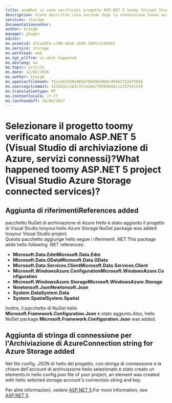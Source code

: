 ```yaml
---
title: aaaWhat si sono verificati progetto ASP.NET 5 toomy (Visual Studio, servizi connessi) | Documenti Microsoft
description: Viene descritto cosa succede dopo la connessione tooan account di archiviazione Azure in un progetto di Visual Studio ASP.NET 5 con Visual Studio di servizi connessi
services: storage
documentationcenter: 
author: kraigb
manager: ghogen
editor: 
ms.assetid: e7caa9fa-c780-45eb-a546-299fc1c68455
ms.service: storage
ms.workload: web
ms.tgt_pltfrm: vs-what-happened
ms.devlang: na
ms.topic: article
ms.date: 12/02/2016
ms.author: kraigb
ms.openlocfilehash: 75ce3bfb59e085bf08d98d9b0cd9442722d7566b
ms.sourcegitcommit: 523283cc1b3c37c428e77850964dc1c33742c5f0
ms.translationtype: MT
ms.contentlocale: it-IT
ms.lasthandoff: 10/06/2017
---
```

# <a name="what-happened-toomy-aspnet-5-project-visual-studio-azure-storage-connected-services"></a><span data-ttu-id="c2513-103">Selezionare il progetto toomy verificato anomalo ASP.NET 5 (Visual Studio di archiviazione di Azure, servizi connessi)?</span><span class="sxs-lookup"><span data-stu-id="c2513-103">What happened toomy ASP.NET 5 project (Visual Studio Azure Storage connected services)?</span></span>
## <a name="references-added"></a><span data-ttu-id="c2513-104">Aggiunta di riferimenti</span><span class="sxs-lookup"><span data-stu-id="c2513-104">References added</span></span>
<span data-ttu-id="c2513-105">pacchetto NuGet di archiviazione di Azure Hello è stato aggiunto il progetto di Visual Studio tooyour.</span><span class="sxs-lookup"><span data-stu-id="c2513-105">hello Azure Storage NuGet package was added tooyour Visual Studio project.</span></span>  
<span data-ttu-id="c2513-106">Questo pacchetto aggiunge hello segue i riferimenti .NET:</span><span class="sxs-lookup"><span data-stu-id="c2513-106">This package adds hello following .NET references:</span></span>

* <span data-ttu-id="c2513-107">**Microsoft.Data.Edm**</span><span class="sxs-lookup"><span data-stu-id="c2513-107">**Microsoft.Data.Edm**</span></span>
* <span data-ttu-id="c2513-108">**Microsoft.Data.OData**</span><span class="sxs-lookup"><span data-stu-id="c2513-108">**Microsoft.Data.OData**</span></span>
* <span data-ttu-id="c2513-109">**Microsoft.Data.Services.Client**</span><span class="sxs-lookup"><span data-stu-id="c2513-109">**Microsoft.Data.Services.Client**</span></span>
* <span data-ttu-id="c2513-110">**Microsoft.WindowsAzure.Configuration**</span><span class="sxs-lookup"><span data-stu-id="c2513-110">**Microsoft.WindowsAzure.Configuration**</span></span>
* <span data-ttu-id="c2513-111">**Microsoft.WindowsAzure.Storage**</span><span class="sxs-lookup"><span data-stu-id="c2513-111">**Microsoft.WindowsAzure.Storage**</span></span>
* <span data-ttu-id="c2513-112">**Newtonsoft.Json**</span><span class="sxs-lookup"><span data-stu-id="c2513-112">**Newtonsoft.Json**</span></span>
* <span data-ttu-id="c2513-113">**System.Data**</span><span class="sxs-lookup"><span data-stu-id="c2513-113">**System.Data**</span></span>
* <span data-ttu-id="c2513-114">**System.Spatial**</span><span class="sxs-lookup"><span data-stu-id="c2513-114">**System.Spatial**</span></span>

<span data-ttu-id="c2513-115">Inoltre, il pacchetto di NuGet hello **Microsoft.Framework.Configuration.Json** è stato aggiunto.</span><span class="sxs-lookup"><span data-stu-id="c2513-115">Also, hello NuGet package **Microsoft.Framework.Configuration.Json** was added.</span></span>

## <a name="connection-string-for-azure-storage-added"></a><span data-ttu-id="c2513-116">Aggiunta di stringa di connessione per l'Archiviazione di Azure</span><span class="sxs-lookup"><span data-stu-id="c2513-116">Connection string for Azure Storage added</span></span>
<span data-ttu-id="c2513-117">Nel file config. JSON di hello del progetto, con stringa di connessione e la chiave dell'account di archiviazione hello selezionato è stato creato un elemento.</span><span class="sxs-lookup"><span data-stu-id="c2513-117">In hello config.json file of your project, an element was created with hello selected storage account's connection string and key.</span></span>

<span data-ttu-id="c2513-118">Per altre informazioni, vedere [ASP.NET 5](http://www.asp.net/vnext).</span><span class="sxs-lookup"><span data-stu-id="c2513-118">For more information, see [ASP.NET 5](http://www.asp.net/vnext).</span></span>

